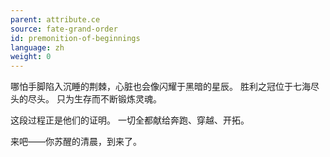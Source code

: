 ```yaml
---
parent: attribute.ce
source: fate-grand-order
id: premonition-of-beginnings
language: zh
weight: 0
---
```


哪怕手脚陷入沉睡的荆棘，心脏也会像闪耀于黑暗的星辰。
胜利之冠位于七海尽头的尽头。
只为生存而不断锻炼灵魂。

这段过程正是他们的证明。
一切全都献给奔跑、穿越、开拓。

来吧——你苏醒的清晨，到来了。
